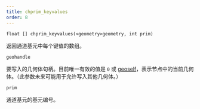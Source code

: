 ```yaml
---
title: chprim_keyvalues
order: 8
---
```

`float [] chprim_keyvalues(<geometry>geometry, int prim)`

返回通道基元中每个键值的数组。

`geohandle`

要写入的几何体句柄。目前唯一有效的值是 `0` 或 [geoself](/zh-cn/houdini-vex/geometry/geoself "返回当前节点的几何体句柄")，表示节点中的当前几何体。（此参数未来可能用于允许写入其他几何体。）

`prim`

通道基元的基元编号。
